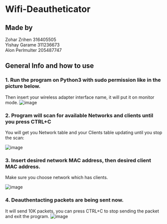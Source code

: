 # Wifi-Deautheticator
## Made by 
 Zohar Zrihen 316405505 <br />
 Yishay Garame 311236673 <br />
 Alon Perlmulter 205487747 <br />
 
## General Info and how to use
### 1. Run the program on Python3 with sudo permission like in the picture below.
Then insert your wireless adapter interface name, it will put it on monitor mode.
![image](https://user-images.githubusercontent.com/57359252/111905772-0a538b80-8a56-11eb-91d9-f2154fda7660.png)

### 2. Program will scan for available Networks and clients until you press CTRL+C
You will get you Network table and your Clients table updating until you stop the scan:

![image](https://user-images.githubusercontent.com/57359252/111905841-65857e00-8a56-11eb-8321-78dfc1fe154d.png)

### 3. Insert desired network MAC address, then desired client MAC address.
Make sure you choose network which has clients.

![image](https://user-images.githubusercontent.com/57359252/111905936-dfb60280-8a56-11eb-9217-9b9aafe91c0f.png)


### 4. Deauthentacting packets are being sent now.
It will send 10K packets, you can press CTRL+C to stop sending the packet and exit the program.
![image](https://user-images.githubusercontent.com/57359252/111905982-1d1a9000-8a57-11eb-9eaf-6e159b9a0044.png)

